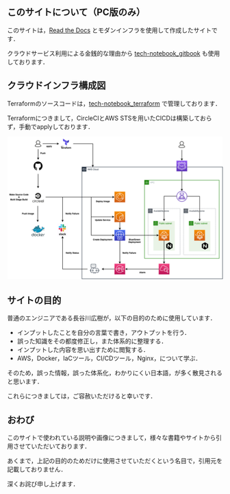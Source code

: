 ## このサイトについて（PC版のみ）

このサイトは，[Read the Docs](https://sphinx-rtd-theme.readthedocs.io/en/stable/) とモダンインフラを使用して作成したサイトです．

クラウドサービス利用による金銭的な理由から
[tech-notebook_gitbook](https://github.com/Hiroki-IT/tech-notebook_gitbook) も使用しております．

## クラウドインフラ構成図

Terraformのソースコードは，[tech-notebook_terraform](https://github.com/Hiroki-IT/tech-notebook_terraform) で管理しております．

Terraformにつきまして，CircleCIとAWS STSを用いたCICDは構築しておらず，手動でapplyしております．

![tech-notebook_aws_design](https://raw.githubusercontent.com/Hiroki-IT/tech-notebook/master/images/tech-notebook_aws_design.png)

## サイトの目的

普通のエンジニアである長谷川広樹が，以下の目的のために使用しています．

- インプットしたことを自分の言葉で書き，アウトプットを行う．
- 誤った知識をその都度修正し，また体系的に整理する．
- インプットした内容を思い出すために閲覧する．
- AWS，Docker，IaCツール，CI/CDツール，Nginx，について学ぶ．

そのため，誤った情報，誤った体系化，わかりにくい日本語，が多く散見されると思います．

これらにつきましては，ご容赦いただけると幸いです．

## おわび

このサイトで使われている説明や画像につきまして，様々な書籍やサイトから引用させていただいております．

あくまで，上記の目的のためだけに使用させていただくという名目で，引用元を記載しておりません．

深くお詫び申し上げます．
